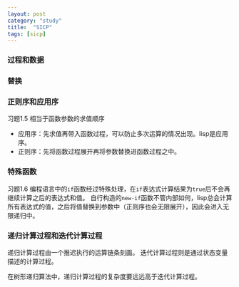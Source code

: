 ```yaml
---
layout: post
category: "study"
title:  "SICP"
tags: [sicp]
---
```



### 过程和数据

### 替换

### 正则序和应用序
习题1.5
相当于函数参数的求值顺序

+ 应用序：先求值再带入函数过程，可以防止多次运算的情况出现。lisp是应用序。
+ 正则序：先将函数过程展开再将参数替换进函数过程之中。

### 特殊函数
习题1.6
编程语言中的`if`函数经过特殊处理，在`if`表达式计算结果为`true`后不会再继续计算之后的表达式和值。
自行构造的`new-if`函数不管内部如何，lisp总会计算所有表达式的值，之后将值替换到参数中（正则序也会无限展开），因此会进入无限递归中。

### 递归计算过程和迭代计算过程
递归计算过程由一个推迟执行的运算链条刻画。
迭代计算过程则是通过状态变量描述的计算过程。

在树形递归算法中，递归计算过程的复杂度要远远高于迭代计算过程。
